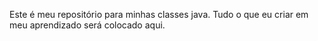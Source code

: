 Este é meu repositório para minhas classes java. Tudo o que eu criar em meu aprendizado será colocado aqui.